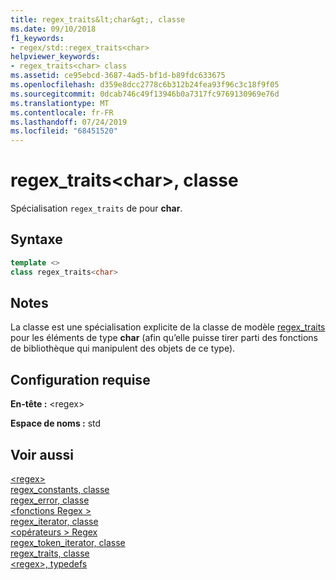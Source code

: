 ```yaml
---
title: regex_traits&lt;char&gt;, classe
ms.date: 09/10/2018
f1_keywords:
- regex/std::regex_traits<char>
helpviewer_keywords:
- regex_traits<char> class
ms.assetid: ce95ebcd-3687-4ad5-bf1d-b89fdc633675
ms.openlocfilehash: d359e8dcc2778c6b312b24fea93f96c3c18f9f05
ms.sourcegitcommit: 0dcab746c49f13946b0a7317fc9769130969e76d
ms.translationtype: MT
ms.contentlocale: fr-FR
ms.lasthandoff: 07/24/2019
ms.locfileid: "68451520"
---
```

# <a name="regextraitsltchargt-class"></a>regex_traits&lt;char&gt;, classe

Spécialisation `regex_traits` de pour **char**.

## <a name="syntax"></a>Syntaxe

```cpp
template <>
class regex_traits<char>
```

## <a name="remarks"></a>Notes

La classe est une spécialisation explicite de la classe de modèle [regex_traits](../standard-library/regex-traits-class.md) pour les éléments de type **char** (afin qu’elle puisse tirer parti des fonctions de bibliothèque qui manipulent des objets de ce type).

## <a name="requirements"></a>Configuration requise

**En-tête :** \<regex>

**Espace de noms :** std

## <a name="see-also"></a>Voir aussi

[\<regex>](../standard-library/regex.md)\
[regex_constants, classe](../standard-library/regex-constants-class.md)\
[regex_error, classe](../standard-library/regex-error-class.md)\
[\<fonctions Regex >](../standard-library/regex-functions.md)\
[regex_iterator, classe](../standard-library/regex-iterator-class.md)\
[\<opérateurs > Regex](../standard-library/regex-operators.md)\
[regex_token_iterator, classe](../standard-library/regex-token-iterator-class.md)\
[regex_traits, classe](../standard-library/regex-traits-class.md)\
[\<regex>, typedefs](../standard-library/regex-typedefs.md)
